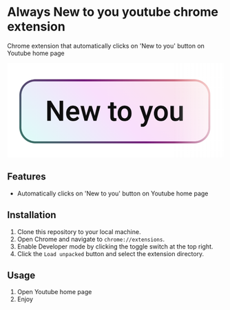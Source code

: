 # Always New to you youtube chrome extension

Chrome extension that automatically clicks on 'New to you' button on Youtube home page

![Screenshot of New to you button](screenshots/screenshot-1.png)

## Features

- Automatically clicks on 'New to you' button on Youtube home page

## Installation

1. Clone this repository to your local machine.
2. Open Chrome and navigate to `chrome://extensions`.
3. Enable Developer mode by clicking the toggle switch at the top right.
4. Click the `Load unpacked` button and select the extension directory.

## Usage

1. Open Youtube home page
2. Enjoy
